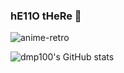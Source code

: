 ### hE11O tHeRe 👋


![anime-retro](https://user-images.githubusercontent.com/107687577/226801966-d6e476d3-569d-4b53-b052-4be67151443a.gif)























<!--
**dmp100/dmp100** is a ✨ _special_ ✨ repository because its `README.md` (this file) appears on your GitHub profile.

Here are some ideas to get you started:

- 🔭 I’m currently working on ...
- 🌱 I’m currently learning ...
- 👯 I’m looking to collaborate on ...
- 🤔 I’m looking for help with ...
- 💬 Ask me about ...
- 📫 How to reach me: ...
- 😄 Pronouns: ...
- ⚡ Fun fact: ...
-->
![dmp100's GitHub stats](https://github-readme-stats.vercel.app/api?username=dmp100&show_icons=true&theme=radical)

